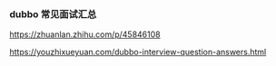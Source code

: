 
### dubbo 常见面试汇总
https://zhuanlan.zhihu.com/p/45846108

https://youzhixueyuan.com/dubbo-interview-question-answers.html